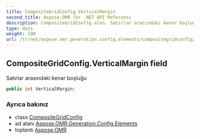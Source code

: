 ```yaml
---
title: CompositeGridConfig.VerticalMargin
second_title: Aspose.OMR for .NET API Referansı
description: CompositeGridConfig alan. Satırlar arasındaki kenar boşluğu
type: docs
weight: 190
url: /tr/net/aspose.omr.generation.config.elements/compositegridconfig/verticalmargin/
---
```

## CompositeGridConfig.VerticalMargin field

Satırlar arasındaki kenar boşluğu

```csharp
public int VerticalMargin;
```

### Ayrıca bakınız

* class [CompositeGridConfig](../)
* ad alanı [Aspose.OMR.Generation.Config.Elements](../../compositegridconfig/)
* toplantı [Aspose.OMR](../../../)


